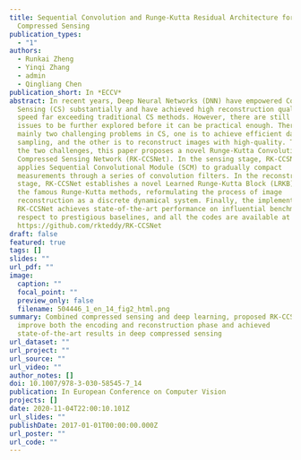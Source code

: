 ```yaml
---
title: Sequential Convolution and Runge-Kutta Residual Architecture for Image
  Compressed Sensing
publication_types:
  - "1"
authors:
  - Runkai Zheng
  - Yinqi Zhang
  - admin
  - Qingliang Chen
publication_short: In *ECCV*
abstract: In recent years, Deep Neural Networks (DNN) have empowered Compressed
  Sensing (CS) substantially and have achieved high reconstruction quality and
  speed far exceeding traditional CS methods. However, there are still lots of
  issues to be further explored before it can be practical enough. There are
  mainly two challenging problems in CS, one is to achieve efficient data
  sampling, and the other is to reconstruct images with high-quality. To address
  the two challenges, this paper proposes a novel Runge-Kutta Convolutional
  Compressed Sensing Network (RK-CCSNet). In the sensing stage, RK-CCSNet
  applies Sequential Convolutional Module (SCM) to gradually compact
  measurements through a series of convolution filters. In the reconstruction
  stage, RK-CCSNet establishes a novel Learned Runge-Kutta Block (LRKB) based on
  the famous Runge-Kutta methods, reformulating the process of image
  reconstruction as a discrete dynamical system. Finally, the implementation of
  RK-CCSNet achieves state-of-the-art performance on influential benchmarks with
  respect to prestigious baselines, and all the codes are available at
  https://github.com/rkteddy/RK-CCSNet
draft: false
featured: true
tags: []
slides: ""
url_pdf: ""
image:
  caption: ""
  focal_point: ""
  preview_only: false
  filename: 504446_1_en_14_fig2_html.png
summary: Combined compressed sensing and deep learning, proposed RK-CCSNet to
  improve both the encoding and reconstruction phase and achieved
  state-of-the-art results in deep compressed sensing
url_dataset: ""
url_project: ""
url_source: ""
url_video: ""
author_notes: []
doi: 10.1007/978-3-030-58545-7_14
publication: In European Conference on Computer Vision
projects: []
date: 2020-11-04T22:00:10.101Z
url_slides: ""
publishDate: 2017-01-01T00:00:00.000Z
url_poster: ""
url_code: ""
---
```

